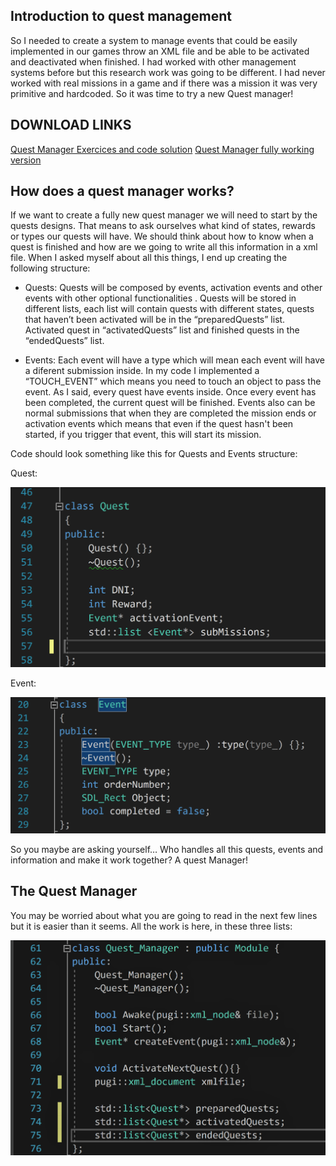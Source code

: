 ## Introduction to quest management
So I needed to create a system to manage events that could be easily implemented in our games throw an XML file and be able to be activated and deactivated when finished. I had worked with other management systems before but this research work was going to be different. I had never worked with real missions in a game and if there was a mission it was very primitive and hardcoded. So it was time to try a new Quest manager!

## DOWNLOAD LINKS

[Quest Manager Exercices and code solution]()
[Quest Manager fully working version]()

## How does a quest manager works?
If we want to create a fully new quest manager we will need to start by the quests designs. That means to ask ourselves what kind of states, rewards or types our quests will have. We should think about how to know when a quest is finished and how are we going to write all this information in a xml file. When I asked myself about all this things, I end up creating the following structure:

 - Quests: Quests will be composed by events, activation events and other events with other optional functionalities . Quests will be    stored in different lists, each list will contain quests with different states, quests that haven’t been activated will be in the “preparedQuests” list. Activated quest in “activatedQuests” list and finished quests in the “endedQuests” list.

 - Events: Each event will have a type which will mean each event will have a diferent submission inside. In my code I implemented a “TOUCH_EVENT” which means you need to touch an object to pass the event. As I said, every quest have events inside. Once every event has been completed, the current quest will be finished. Events also can be normal submissions that when they are completed the mission ends or activation events which means that even if the quest hasn't been started, if you trigger that event, this will start its mission.

Code should look something like this for Quests and Events structure:

Quest:

![Quest Class](https://github.com/Jaumeavinyo/Quest-Manager/blob/master/ScreenShots/Quest.png?raw=true)

Event:

![Event Class](https://github.com/Jaumeavinyo/Quest-Manager/blob/master/ScreenShots/Event.png?raw=true)

So you maybe are asking yourself… Who handles all this quests, events and information and make it work together? 
A quest Manager!

## The Quest Manager

You may be worried about what you are going to read in the next few lines but it is easier than it seems. All the work is here, in these 
three lists:

![Quest_Manager Class](https://github.com/Jaumeavinyo/Quest-Manager/blob/master/ScreenShots/Quest_Manager.png?raw=true)



















